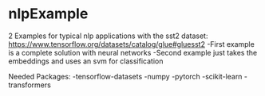 # nlpExample
2 Examples for typical nlp applications with the sst2 dataset:
https://www.tensorflow.org/datasets/catalog/glue#gluesst2
-First example is a complete solution with neural networks
-Second example just takes the embeddings and uses an svm for classification

Needed Packages:
-tensorflow-datasets
-numpy
-pytorch
-scikit-learn
-transformers
